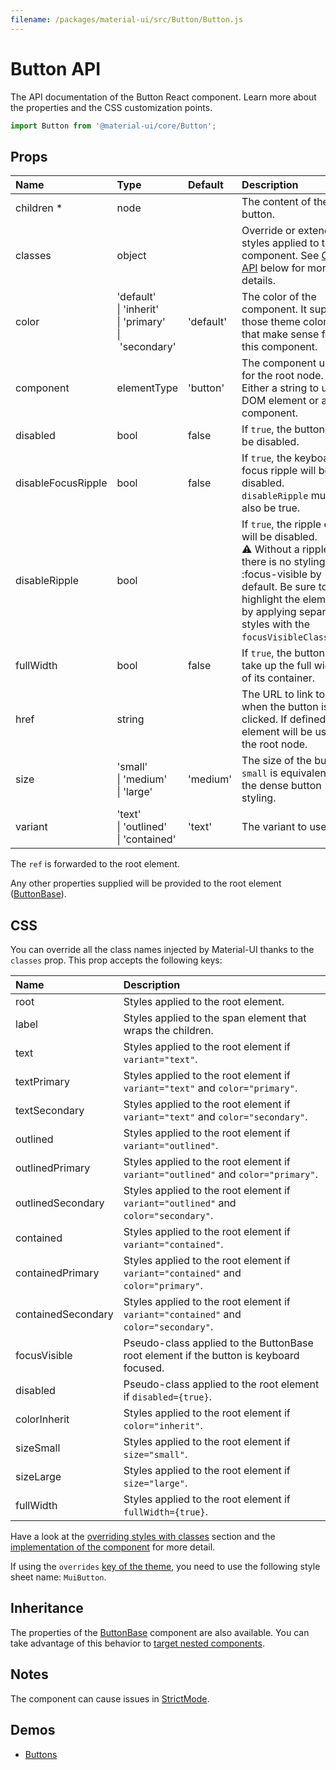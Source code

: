 ```yaml
---
filename: /packages/material-ui/src/Button/Button.js
---
```


<!--- This documentation is automatically generated, do not try to edit it. -->

# Button API

<p class="description">The API documentation of the Button React component. Learn more about the properties and the CSS customization points.</p>

```js
import Button from '@material-ui/core/Button';
```



## Props

| Name | Type | Default | Description |
|:-----|:-----|:--------|:------------|
| <span class="prop-name required">children&nbsp;*</span> | <span class="prop-type">node</span> |  | The content of the button. |
| <span class="prop-name">classes</span> | <span class="prop-type">object</span> |  | Override or extend the styles applied to the component. See [CSS API](#css) below for more details. |
| <span class="prop-name">color</span> | <span class="prop-type">'default'<br>&#124;&nbsp;'inherit'<br>&#124;&nbsp;'primary'<br>&#124;&nbsp;'secondary'</span> | <span class="prop-default">'default'</span> | The color of the component. It supports those theme colors that make sense for this component. |
| <span class="prop-name">component</span> | <span class="prop-type">elementType</span> | <span class="prop-default">'button'</span> | The component used for the root node. Either a string to use a DOM element or a component. |
| <span class="prop-name">disabled</span> | <span class="prop-type">bool</span> | <span class="prop-default">false</span> | If `true`, the button will be disabled. |
| <span class="prop-name">disableFocusRipple</span> | <span class="prop-type">bool</span> | <span class="prop-default">false</span> | If `true`, the  keyboard focus ripple will be disabled. `disableRipple` must also be true. |
| <span class="prop-name">disableRipple</span> | <span class="prop-type">bool</span> |  | If `true`, the ripple effect will be disabled.<br>⚠️ Without a ripple there is no styling for :focus-visible by default. Be sure to highlight the element by applying separate styles with the `focusVisibleClassName`. |
| <span class="prop-name">fullWidth</span> | <span class="prop-type">bool</span> | <span class="prop-default">false</span> | If `true`, the button will take up the full width of its container. |
| <span class="prop-name">href</span> | <span class="prop-type">string</span> |  | The URL to link to when the button is clicked. If defined, an `a` element will be used as the root node. |
| <span class="prop-name">size</span> | <span class="prop-type">'small'<br>&#124;&nbsp;'medium'<br>&#124;&nbsp;'large'</span> | <span class="prop-default">'medium'</span> | The size of the button. `small` is equivalent to the dense button styling. |
| <span class="prop-name">variant</span> | <span class="prop-type">'text'<br>&#124;&nbsp;'outlined'<br>&#124;&nbsp;'contained'</span> | <span class="prop-default">'text'</span> | The variant to use. |

The `ref` is forwarded to the root element.

Any other properties supplied will be provided to the root element ([ButtonBase](/api/button-base/)).

## CSS

You can override all the class names injected by Material-UI thanks to the `classes` prop.
This prop accepts the following keys:


| Name | Description |
|:-----|:------------|
| <span class="prop-name">root</span> | Styles applied to the root element.
| <span class="prop-name">label</span> | Styles applied to the span element that wraps the children.
| <span class="prop-name">text</span> | Styles applied to the root element if `variant="text"`.
| <span class="prop-name">textPrimary</span> | Styles applied to the root element if `variant="text"` and `color="primary"`.
| <span class="prop-name">textSecondary</span> | Styles applied to the root element if `variant="text"` and `color="secondary"`.
| <span class="prop-name">outlined</span> | Styles applied to the root element if `variant="outlined"`.
| <span class="prop-name">outlinedPrimary</span> | Styles applied to the root element if `variant="outlined"` and `color="primary"`.
| <span class="prop-name">outlinedSecondary</span> | Styles applied to the root element if `variant="outlined"` and `color="secondary"`.
| <span class="prop-name">contained</span> | Styles applied to the root element if `variant="contained"`.
| <span class="prop-name">containedPrimary</span> | Styles applied to the root element if `variant="contained"` and `color="primary"`.
| <span class="prop-name">containedSecondary</span> | Styles applied to the root element if `variant="contained"` and `color="secondary"`.
| <span class="prop-name">focusVisible</span> | Pseudo-class applied to the ButtonBase root element if the button is keyboard focused.
| <span class="prop-name">disabled</span> | Pseudo-class applied to the root element if `disabled={true}`.
| <span class="prop-name">colorInherit</span> | Styles applied to the root element if `color="inherit"`.
| <span class="prop-name">sizeSmall</span> | Styles applied to the root element if `size="small"`.
| <span class="prop-name">sizeLarge</span> | Styles applied to the root element if `size="large"`.
| <span class="prop-name">fullWidth</span> | Styles applied to the root element if `fullWidth={true}`.

Have a look at the [overriding styles with classes](/customization/components/#overriding-styles-with-classes) section
and the [implementation of the component](https://github.com/mui-org/material-ui/blob/master/packages/material-ui/src/Button/Button.js)
for more detail.

If using the `overrides` [key of the theme](/customization/themes/#css),
you need to use the following style sheet name: `MuiButton`.

## Inheritance

The properties of the [ButtonBase](/api/button-base/) component are also available.
You can take advantage of this behavior to [target nested components](/guides/api/#spread).

## Notes

The component can cause issues in [StrictMode](https://reactjs.org/docs/strict-mode.html).

## Demos

- [Buttons](/components/buttons/)

